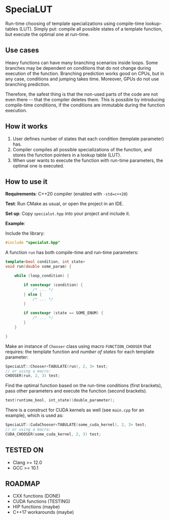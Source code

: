 # SpeciaLUT
Run-time choosing of template specializations using compile-time lookup-tables (LUT). Simply put: compile all possible states of a template function, but execute the optimal one at run-time.

## Use cases

Heavy functions can have many branching scenarios inside loops. Some branches may be dependent on conditions that do not change during execution of the function. Branching prediction works good on CPUs, but in any case, conditions and jumping takes time. Moreover, GPUs do not use branching prediction. 

Therefore, the safest thing is that the non-used parts of the code are not even there -- that the compiler deletes them. This is possible by introducing compile-time conditions, if the conditions are immutable during the function execution.

## How it works

1. User defines number of states that each condition (template parameter) has.
2. Compiler compiles all possible specializations of the function, and stores the function pointers in a lookup table (LUT).
3. When user wants to execute the function with run-time parameters, the optimal one is executed.

## How to use it

**Requirements**: C++20 compiler (enabled with `-std=c++20`)

**Test**: Run CMake as usual, or open the project in an IDE.

**Set up**: Copy `specialut.hpp` into your project and include it.

**Example**:

Include the library:

```cpp
#include "specialut.hpp"
```

A function `run` has both compile-time and run-time parameters:

```cpp
template<bool condition, int state>
void run(double some_param) {

    while (loop_condition) {

        if constexpr (condition) {
            /* ... */
        } else {
            /* ... */
        }

        if constexpr (state == SOME_ENUM) {
            /* ... */
        }
    }

}
```

Make an instance of `Chooser` class using macro `FUNCTION_CHOOSER` that requires: the template function and *number of states* for each template parameter:

```cpp
SpeciaLUT::Chooser<TABULATE(run), 2, 3> test;
// or using a macro:
CHOOSER(run, 2, 3) test;
```

Find the optimal function based on the run-time conditions (first brackets), pass other parameters and execute the function (second brackets).

```cpp
test(runtime_bool, int_state)(double_parameter);
```

There is a construct for CUDA kernels as well (see `main.cpp` for an example), which is used as:

```cpp
SpeciaLUT::CudaChooser<TABULATE(some_cuda_kernel), 2, 3> test;
// or using a macro:
CUDA_CHOOSER(some_cuda_kernel, 2, 3) test;
```

## TESTED ON

- Clang >= 12.0
- GCC >= 10.1

## ROADMAP

- CXX functions (DONE)
- CUDA functions (TESTING)
- HIP functions (maybe)
- C++17 workarounds (maybe)
